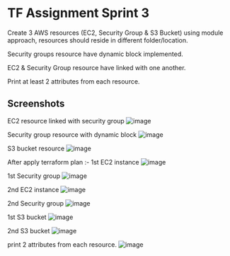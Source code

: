 
# TF Assignment Sprint 3

Create 3 AWS resources (EC2, Security Group & S3 Bucket) using module approach, resources should reside in different folder/location. 

Security groups resource have dynamic block implemented.

EC2 & Security Group resource have linked with one another.

Print at least 2 attributes from each resource.

## Screenshots
EC2 resource linked with security group
![image](https://user-images.githubusercontent.com/118518836/209300140-af335e07-4582-4244-a51b-5a442008804a.png)

Security group resource with dynamic block
![image](https://user-images.githubusercontent.com/118518836/209300546-fea3a392-2cbe-4d2e-a728-103e70086371.png)

S3 bucket resource
![image](https://user-images.githubusercontent.com/118518836/209300629-e3aafc45-bce4-4271-b85c-90651d22b7f7.png)

After apply terraform plan :-
1st EC2 instance 
![image](https://user-images.githubusercontent.com/118518836/209290354-dca355ff-e838-4373-bfe1-7462fc4b1f15.png)

1st Security group
![image](https://user-images.githubusercontent.com/118518836/209290533-9864c8f4-45d1-4142-accf-63c236d07f32.png)

2nd EC2 instance
![image](https://user-images.githubusercontent.com/118518836/209293705-05c1e98b-1b57-4b86-92cb-c4b691122ada.png)

2nd Security group
![image](https://user-images.githubusercontent.com/118518836/209293826-c90c96a1-9a64-4744-a4bd-7e154a7da8db.png)

1st S3 bucket
![image](https://user-images.githubusercontent.com/118518836/209293962-b1014f9d-7927-449e-8cb6-ccb7583566fc.png)

2nd S3 bucket
![image](https://user-images.githubusercontent.com/118518836/209294053-ab6708cd-b644-4e35-92ef-8798a5126fcf.png)

print 2 attributes from each resource.
![image](https://user-images.githubusercontent.com/118518836/209294143-84a7915b-c44c-465e-95ee-df9f59684261.png)